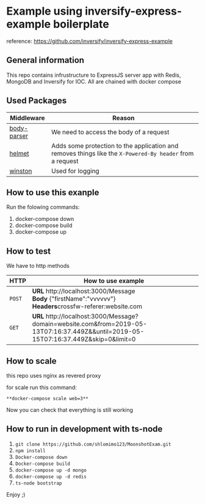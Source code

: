 # Example using inversify-express-example boilerplate
reference: https://github.com/inversify/inversify-express-example

## General information

This repo contains infrustructure to ExpressJS server app with Redis, MongoDB and Inversify for IOC. All are chained with docker compose

## Used Packages

Middleware                                              | Reason
------------------------------------------------------- | --------------------------------------------------------------------------------------------------------
[body-parser](https://github.com/expressjs/body-parser) | We need to access the body of a request
[helmet](https://github.com/helmetjs/helmet)            | Adds some protection to the application and removes things like the `X-Powered-By header` from a request
[winston](https://www.npmjs.com/package/winston)                                               | Used for logging

## How to use this exanple

Run the folowing commands:
1) docker-compose down
2) docker-compose build
3) docker-compose up


## How to test
We have to http methods

HTTP                                                    | How to use example
------------------------------------------------------- | --------------------------------------------------------------------------------------------------------
`POST`                                                  | <b>URL </b>http://localhost:3000/Message</br><b>Body </b>{"firstName":"vvvvvv"}</br><b>Headers</b>crossfw-referer:website.com
`GET`                                                   |<b>URL </b>http://localhost:3000/Message?domain=website.com&from=2019-05-13T07:16:37.449Z&&until=2019-05-15T07:16:37.449Z&skip=0&limit=0 


## How to scale
this repo uses nginx as revered proxy

for scale run this command:

`**docker-compose scale web=3**`

Now you can check that everything is still working


## How to run in development with ts-node
1) `git clone https://github.com/shlomimo123/MoonshotExam.git`
2) `npm install`
3) `Docker-compose down`
4) `Docker-compose build`
5) `docker-compose up -d mongo`
6) `docker-compose up -d redis`
7) `ts-node bootstrap`

Enjoy ;)
